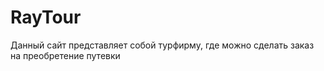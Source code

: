 # RayTour

Данный сайт представляет собой турфирму, где можно сделать заказ на преобретение путевки
